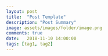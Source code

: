 ```yaml
---
layout: post
title:  "Post Template"
description: "Post Summary"
image: assets/images/folder/image.png
comments: true
date:   2018-11-10 14:00:00
tags: [tag1, tag2]
---
```


